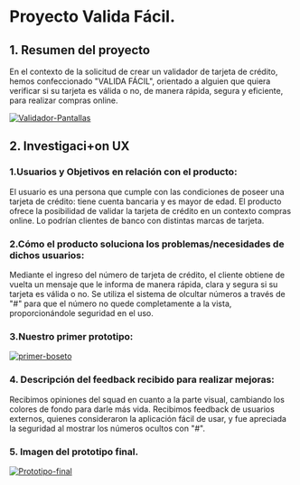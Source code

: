# Proyecto Valida Fácil.

## 1. Resumen del proyecto

En el contexto de la solicitud de crear un validador de tarjeta de crédito, hemos confeccionado "VALIDA FÁCIL", orientado a alguien que quiera verificar si su tarjeta es válida o no, de manera rápida, segura y eficiente, para realizar compras online. 

<a href="https://ibb.co/18mYJVr"><img src="https://i.ibb.co/Gc5f3wW/Validador-Pantallas.jpg" alt="Validador-Pantallas" border="0"></a>


## 2. Investigaci+on UX

### 1.Usuarios y Objetivos en relación con el producto:

El usuario es una persona que cumple con las condiciones de poseer una tarjeta de crédito: tiene cuenta bancaria y es mayor de edad.
El producto ofrece la posibilidad de validar la tarjeta de crédito en un contexto compras online. Lo podrían clientes de banco con distintas marcas de tarjeta. 
  
### 2.Cómo el producto soluciona los problemas/necesidades de dichos usuarios:

Mediante el ingreso del número de tarjeta de crédito, el cliente obtiene de vuelta un mensaje que le informa de manera rápida, clara y segura si su tarjeta es válida o no. Se utiliza el sistema de olcultar números a través de "#" para que el número no quede completamente a la vista, proporcionándole seguridad en el uso.

### 3.Nuestro primer prototipo:

<a href="https://ibb.co/c2mLzTR"><img src="https://i.ibb.co/SVLrqvH/primer-boseto.jpg" alt="primer-boseto" border="0"></a>

### 4. Descripción del feedback recibido para realizar mejoras:

Recibimos opiniones del squad en cuanto a la parte visual, cambiando los colores de fondo para darle más vida.
Recibimos feedback de usuarios externos, quienes consideraron la aplicación fácil de usar, y fue apreciada la seguridad al mostrar los números ocultos con "#".

### 5. Imagen del prototipo final.

<a href="https://ibb.co/s6wfVjD"><img src="https://i.ibb.co/QCNgK9q/Prototipo-final.jpg" alt="Prototipo-final" border="0"></a>




















